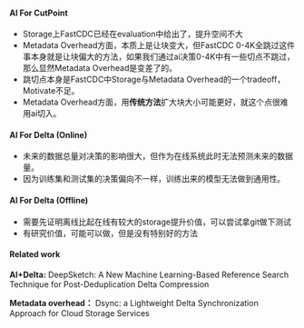 #### AI For CutPoint
- Storage上FastCDC已经在evaluation中给出了，提升空间不大
- Metadata Overhead方面，本质上是让块变大，但FastCDC 0-4K全跳过这件事本身就是让块偏大的方法，如果我们通过ai决策0-4K中有一些切点不跳过，那么显然Metadata Overhead是变差了的。
- 跳切点本身是FastCDC中Storage与Metadata Overhead的一个tradeoff，Motivate不足。
- Metadata Overhead方面，用**传统方法**扩大块大小可能更好，就这个点很难用ai切入。

#### AI For Delta (Online)
- 未来的数据总量对决策的影响很大，但作为在线系统此时无法预测未来的数据量。
- 因为训练集和测试集的决策偏向不一样，训练出来的模型无法做到通用性。

#### AI For Delta (Offline)
- 需要先证明离线比起在线有较大的storage提升价值，可以尝试拿git做下测试
- 有研究价值，可能可以做，但是没有特别好的方法

#### Related work
**AI+Delta:** DeepSketch: A New Machine Learning-Based Reference Search Technique  for Post-Deduplication Delta Compression

**Metadata overhead：** Dsync: a Lightweight Delta Synchronization  Approach for Cloud Storage Services
